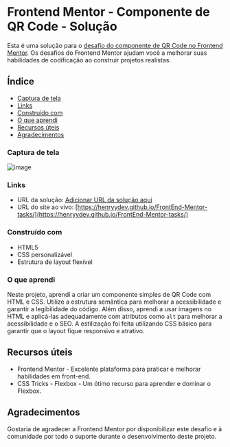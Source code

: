 # Frontend Mentor - Componente de QR Code - Solução

Esta é uma solução para o [desafio do componente de QR Code no Frontend Mentor](https://www.frontendmentor.io/challenges/qr-code-component-iux_sIO_H). Os desafios do Frontend Mentor ajudam você a melhorar suas habilidades de codificação ao construir projetos realistas.

## Índice

- [Captura de tela](#captura-de-tela)
- [Links](#links)
- [Construído com](#construído-com)
- [O que aprendi](#o-que-aprendi)
- [Recursos úteis](#recursos-úteis)
- [Agradecimentos](#agradecimentos)

### Captura de tela

![image](https://github.com/user-attachments/assets/02a6575a-af46-46f2-a441-9b80af3b31ab)


### Links

- URL da solução: [Adicionar URL da solução aqui](https://sua-url-da-solucao.com)
- URL do site ao vivo: [https://henryydev.github.io/FrontEnd-Mentor-tasks/](https://henryydev.github.io/FrontEnd-Mentor-tasks/)

### Construído com

- HTML5
- CSS personalizável
- Estrutura de layout flexível


### O que aprendi

Neste projeto, aprendi a criar um componente simples de QR Code com HTML e CSS. Utilize a estrutura semântica para melhorar a acessibilidade e garantir a legibilidade do código. Além disso, aprendi a usar imagens no HTML e aplicá-las adequadamente com atributos como `alt` para melhorar a acessibilidade e o SEO. A estilização foi feita utilizando CSS básico para garantir que o layout fique responsivo e atrativo.

## Recursos úteis

- Frontend Mentor - Excelente plataforma para praticar e melhorar habilidades em front-end.
- CSS Tricks - Flexbox - Um ótimo recurso para aprender e dominar o Flexbox.

## Agradecimentos

Gostaria de agradecer a Frontend Mentor por disponibilizar este desafio e à comunidade por todo o suporte durante o desenvolvimento deste projeto.
